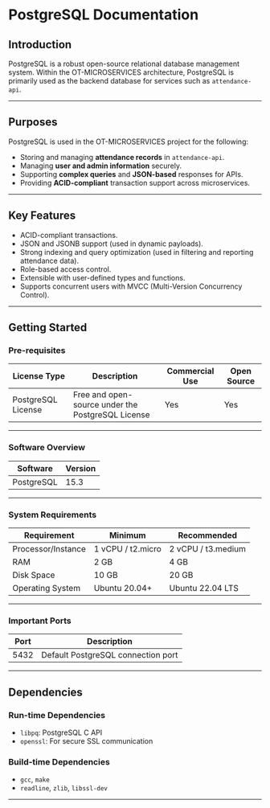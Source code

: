 # **PostgreSQL Documentation**

## Introduction

PostgreSQL is a robust open-source relational database management system. Within the OT-MICROSERVICES architecture, PostgreSQL is primarily used as the backend database for services such as `attendance-api`.

---

## Purposes

PostgreSQL is used in the OT-MICROSERVICES project for the following:

- Storing and managing **attendance records** in `attendance-api`.
- Managing **user and admin information** securely.
- Supporting **complex queries** and **JSON-based** responses for APIs.
- Providing **ACID-compliant** transaction support across microservices.

---

## Key Features

- ACID-compliant transactions.
- JSON and JSONB support (used in dynamic payloads).
- Strong indexing and query optimization (used in filtering and reporting attendance data).
- Role-based access control.
- Extensible with user-defined types and functions.
- Supports concurrent users with MVCC (Multi-Version Concurrency Control).

---

## Getting Started

### Pre-requisites

| License Type        | Description                                         | Commercial Use | Open Source |
|---------------------|-----------------------------------------------------|----------------|-------------|
| PostgreSQL License  | Free and open-source under the PostgreSQL License   | Yes         | Yes       |

---

### Software Overview

| Software   | Version |
|------------|---------|
| PostgreSQL | 15.3    |

---

### System Requirements

| Requirement         | Minimum            | Recommended        |
|---------------------|--------------------|--------------------|
| Processor/Instance  | 1 vCPU / t2.micro   | 2 vCPU / t3.medium |
| RAM                 | 2 GB               | 4 GB               |
| Disk Space          | 10 GB              | 20 GB              |
| Operating System    | Ubuntu 20.04+      | Ubuntu 22.04 LTS   |

---

### Important Ports

| Port | Description                       |
|------|-----------------------------------|
| 5432 | Default PostgreSQL connection port |

---

## Dependencies

### Run-time Dependencies

- `libpq`: PostgreSQL C API
- `openssl`: For secure SSL communication

### Build-time Dependencies

- `gcc`, `make`
- `readline`, `zlib`, `libssl-dev`

---

